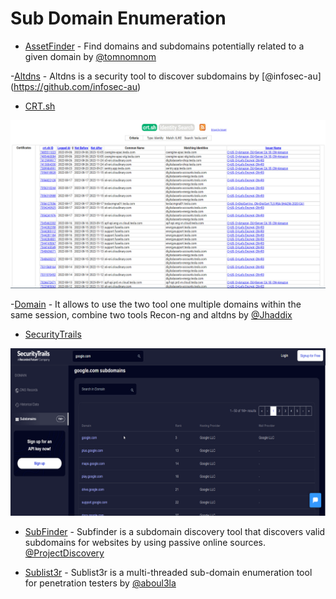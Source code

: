 # Sub Domain Enumeration

- [AssetFinder](https://github.com/tomnomnom/assetfinder) -  Find domains and subdomains potentially related to a given domain by [@tomnomnom](https://github.com/tomnomnom)

-[Altdns](https://github.com/infosec-au/altdns) - Altdns is a security tool to discover subdomains by [@infosec-au] (https://github.com/infosec-au)

- [CRT.sh](https://crt.sh/)

![Screenshot](/Assets/crt.sh.png)

-[Domain](https://github.com/jhaddix/domain) - It allows to use the two tool one multiple domains within the same session, combine two tools Recon-ng and altdns by [@Jhaddix](https://github.com/jhaddix)

- [SecurityTrails](https://securitytrails.com/)

![Screenshot](/Assets/securitytrails.png)

- [SubFinder](https://github.com/projectdiscovery/subfinder) -  Subfinder is a subdomain discovery tool that discovers valid subdomains for websites by using passive online sources.
[@ProjectDiscovery](https://github.com/projectdiscovery)

- [Sublist3r](https://github.com/aboul3la/Sublist3r) -  Sublist3r is a multi-threaded sub-domain enumeration tool for penetration testers by [@aboul3la](https://github.com/aboul3la)
